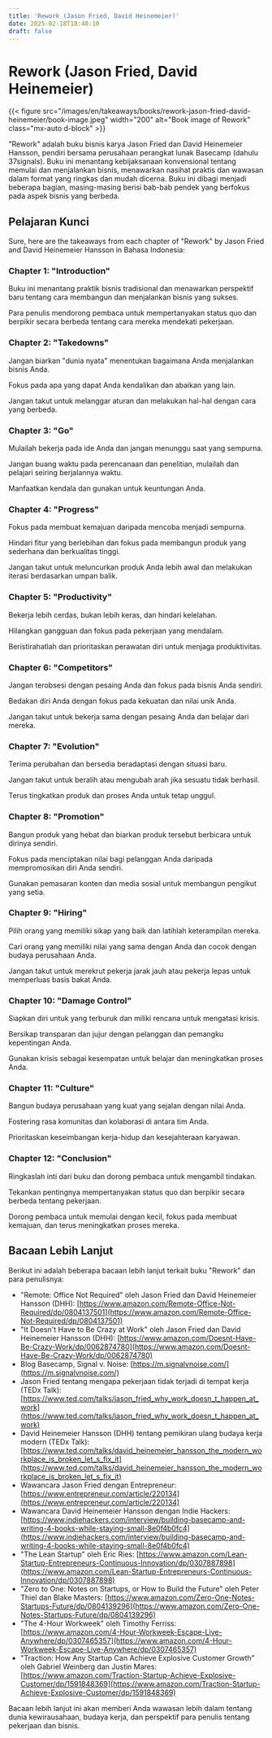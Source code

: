 ```yaml
---
title: 'Rework (Jason Fried, David Heinemeier)'
date: 2025-02-18T18:40:10
draft: false
---
```


# Rework (Jason Fried, David Heinemeier)

{{< figure src="/images/en/takeaways/books/rework-jason-fried-david-heinemeier/book-image.jpeg" width="200" alt="Book image of Rework" class="mx-auto d-block" >}}

"Rework" adalah buku bisnis karya Jason Fried dan David Heinemeier Hansson, pendiri bersama perusahaan perangkat lunak Basecamp (dahulu 37signals). Buku ini menantang kebijaksanaan konvensional tentang memulai dan menjalankan bisnis, menawarkan nasihat praktis dan wawasan dalam format yang ringkas dan mudah dicerna. Buku ini dibagi menjadi beberapa bagian, masing-masing berisi bab-bab pendek yang berfokus pada aspek bisnis yang berbeda.

## **Pelajaran Kunci**

Sure, here are the takeaways from each chapter of "Rework" by Jason Fried and David Heinemeier Hansson in Bahasa Indonesia:

### **Chapter 1: "Introduction"**

Buku ini menantang praktik bisnis tradisional dan menawarkan perspektif baru tentang cara membangun dan menjalankan bisnis yang sukses.

Para penulis mendorong pembaca untuk mempertanyakan status quo dan berpikir secara berbeda tentang cara mereka mendekati pekerjaan.

### **Chapter 2: "Takedowns"**

Jangan biarkan "dunia nyata" menentukan bagaimana Anda menjalankan bisnis Anda.

Fokus pada apa yang dapat Anda kendalikan dan abaikan yang lain.

Jangan takut untuk melanggar aturan dan melakukan hal-hal dengan cara yang berbeda.

### **Chapter 3: "Go"**

Mulailah bekerja pada ide Anda dan jangan menunggu saat yang sempurna.

Jangan buang waktu pada perencanaan dan penelitian, mulailah dan pelajari seiring berjalannya waktu.

Manfaatkan kendala dan gunakan untuk keuntungan Anda.

### **Chapter 4: "Progress"**

Fokus pada membuat kemajuan daripada mencoba menjadi sempurna.

Hindari fitur yang berlebihan dan fokus pada membangun produk yang sederhana dan berkualitas tinggi.

Jangan takut untuk meluncurkan produk Anda lebih awal dan melakukan iterasi berdasarkan umpan balik.

### **Chapter 5: "Productivity"**

Bekerja lebih cerdas, bukan lebih keras, dan hindari kelelahan.

Hilangkan gangguan dan fokus pada pekerjaan yang mendalam.

Beristirahatlah dan prioritaskan perawatan diri untuk menjaga produktivitas.

### **Chapter 6: "Competitors"**

Jangan terobsesi dengan pesaing Anda dan fokus pada bisnis Anda sendiri.

Bedakan diri Anda dengan fokus pada kekuatan dan nilai unik Anda.

Jangan takut untuk bekerja sama dengan pesaing Anda dan belajar dari mereka.

### **Chapter 7: "Evolution"**

Terima perubahan dan bersedia beradaptasi dengan situasi baru.

Jangan takut untuk beralih atau mengubah arah jika sesuatu tidak berhasil.

Terus tingkatkan produk dan proses Anda untuk tetap unggul.

### **Chapter 8: "Promotion"**

Bangun produk yang hebat dan biarkan produk tersebut berbicara untuk dirinya sendiri.

Fokus pada menciptakan nilai bagi pelanggan Anda daripada mempromosikan diri Anda sendiri.

Gunakan pemasaran konten dan media sosial untuk membangun pengikut yang setia.

### **Chapter 9: "Hiring"**

Pilih orang yang memiliki sikap yang baik dan latihlah keterampilan mereka.

Cari orang yang memiliki nilai yang sama dengan Anda dan cocok dengan budaya perusahaan Anda.

Jangan takut untuk merekrut pekerja jarak jauh atau pekerja lepas untuk memperluas basis bakat Anda.

### **Chapter 10: "Damage Control"**

Siapkan diri untuk yang terburuk dan miliki rencana untuk mengatasi krisis.

Bersikap transparan dan jujur dengan pelanggan dan pemangku kepentingan Anda.

Gunakan krisis sebagai kesempatan untuk belajar dan meningkatkan proses Anda.

### Chapter 11: "Culture"

Bangun budaya perusahaan yang kuat yang sejalan dengan nilai Anda.

Fostering rasa komunitas dan kolaborasi di antara tim Anda.

Prioritaskan keseimbangan kerja-hidup dan kesejahteraan karyawan.

### Chapter 12: "Conclusion"

Ringkaslah inti dari buku dan dorong pembaca untuk mengambil tindakan.

Tekankan pentingnya mempertanyakan status quo dan berpikir secara berbeda tentang pekerjaan.

Dorong pembaca untuk memulai dengan kecil, fokus pada membuat kemajuan, dan terus meningkatkan proses mereka.

## Bacaan Lebih Lanjut

Berikut ini adalah beberapa bacaan lebih lanjut terkait buku "Rework" dan para penulisnya:

- "Remote: Office Not Required" oleh Jason Fried dan David Heinemeier Hansson (DHH): [https://www.amazon.com/Remote-Office-Not-Required/dp/0804137501](https://www.amazon.com/Remote-Office-Not-Required/dp/0804137501)
- "It Doesn't Have to Be Crazy at Work" oleh Jason Fried dan David Heinemeier Hansson (DHH): [https://www.amazon.com/Doesnt-Have-Be-Crazy-Work/dp/0062874780](https://www.amazon.com/Doesnt-Have-Be-Crazy-Work/dp/0062874780)
- Blog Basecamp, Signal v. Noise: [https://m.signalvnoise.com/](https://m.signalvnoise.com/)
- Jason Fried tentang mengapa pekerjaan tidak terjadi di tempat kerja (TEDx Talk): [https://www.ted.com/talks/jason_fried_why_work_doesn_t_happen_at_work](https://www.ted.com/talks/jason_fried_why_work_doesn_t_happen_at_work)
- David Heinemeier Hansson (DHH) tentang pemikiran ulang budaya kerja modern (TEDx Talk): [https://www.ted.com/talks/david_heinemeier_hansson_the_modern_workplace_is_broken_let_s_fix_it](https://www.ted.com/talks/david_heinemeier_hansson_the_modern_workplace_is_broken_let_s_fix_it)
- Wawancara Jason Fried dengan Entrepreneur: [https://www.entrepreneur.com/article/220134](https://www.entrepreneur.com/article/220134)
- Wawancara David Heinemeier Hansson dengan Indie Hackers: [https://www.indiehackers.com/interview/building-basecamp-and-writing-4-books-while-staying-small-8e0f4b0fc4](https://www.indiehackers.com/interview/building-basecamp-and-writing-4-books-while-staying-small-8e0f4b0fc4)
- "The Lean Startup" oleh Eric Ries: [https://www.amazon.com/Lean-Startup-Entrepreneurs-Continuous-Innovation/dp/0307887898](https://www.amazon.com/Lean-Startup-Entrepreneurs-Continuous-Innovation/dp/0307887898)
- "Zero to One: Notes on Startups, or How to Build the Future" oleh Peter Thiel dan Blake Masters: [https://www.amazon.com/Zero-One-Notes-Startups-Future/dp/0804139296](https://www.amazon.com/Zero-One-Notes-Startups-Future/dp/0804139296)
- "The 4-Hour Workweek" oleh Timothy Ferriss: [https://www.amazon.com/4-Hour-Workweek-Escape-Live-Anywhere/dp/0307465357](https://www.amazon.com/4-Hour-Workweek-Escape-Live-Anywhere/dp/0307465357)
- "Traction: How Any Startup Can Achieve Explosive Customer Growth" oleh Gabriel Weinberg dan Justin Mares: [https://www.amazon.com/Traction-Startup-Achieve-Explosive-Customer/dp/1591848369](https://www.amazon.com/Traction-Startup-Achieve-Explosive-Customer/dp/1591848369)

Bacaan lebih lanjut ini akan memberi Anda wawasan lebih dalam tentang dunia kewirausahaan, budaya kerja, dan perspektif para penulis tentang pekerjaan dan bisnis.
